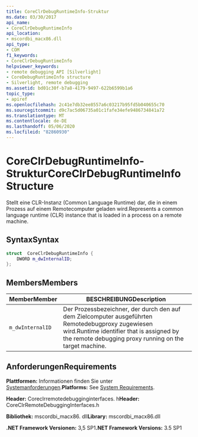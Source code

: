 ```yaml
---
title: CoreClrDebugRuntimeInfo-Struktur
ms.date: 03/30/2017
api_name:
- CoreClrDebugRuntimeInfo
api_location:
- mscordbi_macx86.dll
api_type:
- COM
f1_keywords:
- CoreClrDebugRuntimeInfo
helpviewer_keywords:
- remote debugging API [Silverlight]
- CoreDebugRuntimeInfo structure
- Silverlight, remote debugging
ms.assetid: bd01c30f-b7a8-4179-9497-622b6599b1a6
topic_type:
- apiref
ms.openlocfilehash: 2c41e7db32ee8557a6c03217b95fd5b040655c70
ms.sourcegitcommit: d9c7ac5d06735a01c1fafe34efe9486734841a72
ms.translationtype: MT
ms.contentlocale: de-DE
ms.lasthandoff: 05/06/2020
ms.locfileid: "82860930"
---
```

# <a name="coreclrdebugruntimeinfo-structure"></a><span data-ttu-id="7fba3-102">CoreClrDebugRuntimeInfo-Struktur</span><span class="sxs-lookup"><span data-stu-id="7fba3-102">CoreClrDebugRuntimeInfo Structure</span></span>
<span data-ttu-id="7fba3-103">Stellt eine CLR-Instanz (Common Language Runtime) dar, die in einem Prozess auf einem Remotecomputer geladen wird.</span><span class="sxs-lookup"><span data-stu-id="7fba3-103">Represents a common language runtime (CLR) instance that is loaded in a process on a remote machine.</span></span>  
  
## <a name="syntax"></a><span data-ttu-id="7fba3-104">Syntax</span><span class="sxs-lookup"><span data-stu-id="7fba3-104">Syntax</span></span>  
  
```cpp  
struct  CoreClrDebugRuntimeInfo {  
    DWORD m_dwInternalID;  
};  
```  
  
## <a name="members"></a><span data-ttu-id="7fba3-105">Members</span><span class="sxs-lookup"><span data-stu-id="7fba3-105">Members</span></span>  
  
|<span data-ttu-id="7fba3-106">Member</span><span class="sxs-lookup"><span data-stu-id="7fba3-106">Member</span></span>|<span data-ttu-id="7fba3-107">BESCHREIBUNG</span><span class="sxs-lookup"><span data-stu-id="7fba3-107">Description</span></span>|  
|------------|-----------------|  
|`m_dwInternalID`|<span data-ttu-id="7fba3-108">Der Prozessbezeichner, der durch den auf dem Zielcomputer ausgeführten Remotedebugproxy zugewiesen wird.</span><span class="sxs-lookup"><span data-stu-id="7fba3-108">Runtime identifier that is assigned by the remote debugging proxy running on the target machine.</span></span>|  
  
## <a name="requirements"></a><span data-ttu-id="7fba3-109">Anforderungen</span><span class="sxs-lookup"><span data-stu-id="7fba3-109">Requirements</span></span>  
 <span data-ttu-id="7fba3-110">**Plattformen:** Informationen finden Sie unter [Systemanforderungen](../../get-started/system-requirements.md).</span><span class="sxs-lookup"><span data-stu-id="7fba3-110">**Platforms:** See [System Requirements](../../get-started/system-requirements.md).</span></span>  
  
 <span data-ttu-id="7fba3-111">**Header:** Coreclrremotedebugginginterfaces. h</span><span class="sxs-lookup"><span data-stu-id="7fba3-111">**Header:** CoreClrRemoteDebuggingInterfaces.h</span></span>  
  
 <span data-ttu-id="7fba3-112">**Bibliothek:** mscordbi_macx86. dll</span><span class="sxs-lookup"><span data-stu-id="7fba3-112">**Library:** mscordbi_macx86.dll</span></span>  
  
 <span data-ttu-id="7fba3-113">**.NET Framework Versionen:** 3,5 SP1</span><span class="sxs-lookup"><span data-stu-id="7fba3-113">**.NET Framework Versions:** 3.5 SP1</span></span>

